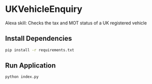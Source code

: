 # UKVehicleEnquiry

Alexa skill: Checks the tax and MOT status of a UK registered vehicle

## Install Dependencies

```bash
pip install -r requirements.txt
```

## Run Application

```bash
python index.py
```